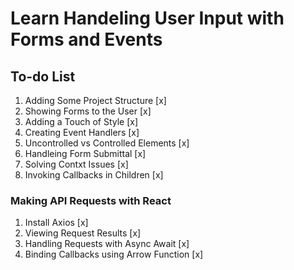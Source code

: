 # Learn Handeling User Input with Forms and Events

## To-do List

1. Adding Some Project Structure [x]
2. Showing Forms to the User [x]
3. Adding a Touch of Style [x]
4. Creating Event Handlers [x]
5. Uncontrolled vs Controlled Elements [x]
6. Handleing Form Submittal [x]
7. Solving Contxt Issues [x]
8. Invoking Callbacks in Children [x]

### Making API Requests with React

1. Install Axios [x]
2. Viewing Request Results [x]
3. Handling Requests with Async Await [x]
4. Binding Callbacks using Arrow Function [x]
